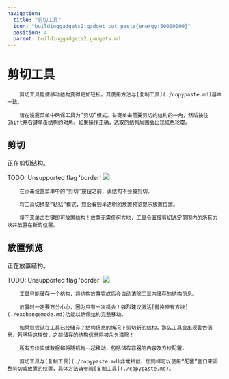 ```yaml
---
navigation:
  title: "剪切工具"
  icon: "buildinggadgets2:gadget_cut_paste{energy:50000000}"
  position: 4
  parent: buildinggadgets2:gadgets.md
---
```


# 剪切工具

        剪切工具能使移动结构变得更加轻松。其使用方法与[复制工具](./copypaste.md)基本一致。

        请在设置菜单中确保工具为“剪切”模式。右键单击需要剪切的结构的一角，然后按住Shift并右键单击结构的对角。如果操作正确，选取的结构周围会出现红色轮廓。

## 剪切

正在剪切结构。

TODO: Unsupported flag 'border'
![](cut.png)

        在点击设置菜单中的“剪切”按钮之前，该结构不会被剪切。

        将工具切换至“粘贴”模式，您会看到半透明的放置预览提示放置位置。

        接下来单击右键即可放置结构！放置无需任何方块，工具会直接剪切选定范围内的所有方块并放置在新的位置。

## 放置预览

正在放置结构。

TODO: Unsupported flag 'border'
![](paste.png)

        工具只能储存一个结构，将结构放置完成后会自动清除工具内储存的结构信息。

        放置时一定要万分小心，因为只有一次机会！强烈建议激活[替换原有方块](./exchangemode.md)功能以确保结构完整移动。

        如果您尝试在工具已经储存了结构信息的情况下剪切新的结构，那么工具会出现警告信息，若坚持这样做，之前储存的结构信息将被永久清除！

        所有方块实体数据都将随机构一起移动，包括储存容器的内容及方块配置。

        剪切工具与[复制工具](./copypaste.md)非常相似，您同样可以使用“配置”窗口来调整剪切或放置的位置，具体方法请参阅[复制工具](./copypaste.md)。

